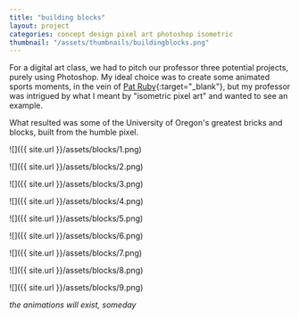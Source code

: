 ```yaml
---
title: "building blocks"
layout: project
categories: concept design pixel art photoshop isometric
thumbnail: "/assets/thumbnails/buildingblocks.png"
---
```


For a digital art class, we had to pitch our professor three potential projects, purely using Photoshop.
My ideal choice was to create some animated sports moments, in the vein of [Pat Ruby](http://patruby.com/animations){:target="_blank"},
but my professor was intrigued by what I meant by "isometric pixel art" and wanted to see an example.

What resulted was some of the University of Oregon's greatest bricks and blocks, built from the humble pixel.

![]({{ site.url }}/assets/blocks/1.png)
<br>

![]({{ site.url }}/assets/blocks/2.png)
<br>

![]({{ site.url }}/assets/blocks/3.png)
<br>

![]({{ site.url }}/assets/blocks/4.png)
<br>

![]({{ site.url }}/assets/blocks/5.png)
<br>

![]({{ site.url }}/assets/blocks/6.png)
<br>

![]({{ site.url }}/assets/blocks/7.png)
<br>

![]({{ site.url }}/assets/blocks/8.png)
<br>

![]({{ site.url }}/assets/blocks/9.png)

_the animations will exist, someday_
